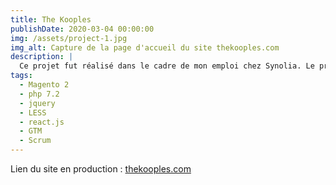 ```yaml
---
title: The Kooples
publishDate: 2020-03-04 00:00:00
img: /assets/project-1.jpg
img_alt: Capture de la page d'accueil du site thekooples.com
description: |
  Ce projet fut réalisé dans le cadre de mon emploi chez Synolia. Le projet est basé sur un Magento 2. Par la suite il évolua pour incorporer React.js.
tags:
  - Magento 2
  - php 7.2
  - jquery
  - LESS
  - react.js
  - GTM
  - Scrum
---
```


Lien du site en production : [thekooples.com](https://www.thekooples.com/fr/fr_FR/home)